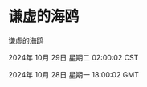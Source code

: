 # 谦虚的海鸥
[谦虚的海鸥](http://219.139.197.74:56308/qxdho/course/base/hotlink/index.php)

2024年 10月 29日 星期二 02:00:02 CST

2024年 10月 28日 星期一 18:00:02 GMT
